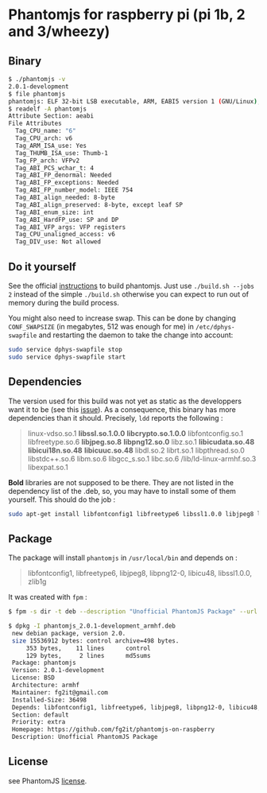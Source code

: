 # Phantomjs for raspberry pi (pi 1b, 2 and 3/wheezy)

## Binary
```bash
$ ./phantomjs -v
2.0.1-development
$ file phantomjs
phantomjs: ELF 32-bit LSB executable, ARM, EABI5 version 1 (GNU/Linux), dynamically linked, interpreter /lib/ld-linux-armhf.so.3, for GNU/Linux 2.6.26, BuildID[sha1]=ab36260941dce9256ab76e30155ae801f94d8d9e, not stripped
$ readelf -A phantomjs
Attribute Section: aeabi
File Attributes
  Tag_CPU_name: "6"
  Tag_CPU_arch: v6
  Tag_ARM_ISA_use: Yes
  Tag_THUMB_ISA_use: Thumb-1
  Tag_FP_arch: VFPv2
  Tag_ABI_PCS_wchar_t: 4
  Tag_ABI_FP_denormal: Needed
  Tag_ABI_FP_exceptions: Needed
  Tag_ABI_FP_number_model: IEEE 754
  Tag_ABI_align_needed: 8-byte
  Tag_ABI_align_preserved: 8-byte, except leaf SP
  Tag_ABI_enum_size: int
  Tag_ABI_HardFP_use: SP and DP
  Tag_ABI_VFP_args: VFP registers
  Tag_CPU_unaligned_access: v6
  Tag_DIV_use: Not allowed
```

## Do it yourself
See the official [instructions](http://phantomjs.org/build.html) to build phantomjs.
Just use `./build.sh --jobs 2` instead of the simple `./build.sh` otherwise you can
expect to run out of memory during the build process.

You might also need to increase swap. This can be done by changing `CONF_SWAPSIZE` (in megabytes,
512 was enough for me)
in `/etc/dphys-swapfile` and restarting the daemon to take the change into account:
```bash
sudo service dphys-swapfile stop
sudo service dphys-swapfile start
```

## Dependencies
The version used for this build was not yet as static as the developpers want it to be
(see this [issue](https://github.com/ariya/phantomjs/issues/12948)). As a consequence, this binary
has more dependencies than it should. Precisely, `ldd` reports the following :

> linux-vdso.so.1
> **libssl.so.1.0.0**
> **libcrypto.so.1.0.0**
> libfontconfig.so.1
> libfreetype.so.6
> **libjpeg.so.8**
> **libpng12.so.0**
> libz.so.1
> **libicudata.so.48**
> **libicui18n.so.48**
> **libicuuc.so.48**
> libdl.so.2
> librt.so.1
> libpthread.so.0
> libstdc++.so.6
> libm.so.6
> libgcc_s.so.1
> libc.so.6
> /lib/ld-linux-armhf.so.3
> libexpat.so.1

**Bold** libraries are not supposed to be there. They are not listed in the dependency list
of the .deb, so, you may have to install some of them yourself. This should do the job :

```bash
sudo apt-get install libfontconfig1 libfreetype6 libssl1.0.0 libjpeg8 libpng12-0 libicu48 #libssl provides libcrypto
```

## Package
The package will install `phantomjs` in `/usr/local/bin` and depends on :
> libfontconfig1, libfreetype6, libjpeg8, libpng12-0, libicu48, libssl1.0.0, zlib1g

It was created with `fpm` :
```bash
$ fpm -s dir -t deb --description "Unofficial PhantomJS Package" --url https://github.com/fg2it/phantomjs-on-raspberry --license BSD -n phantomjs --vendor "" --maintainer fg2it@gmail.com --version 2.0.1-development --depends libfontconfig1 --depends libfreetype6 --depends libjpeg8 --depends libpng12-0 --depends libicu48 --depends libssl1.0.0 --depends zlib1g -a armhf usr/
```

```bash
$ dpkg -I phantomjs_2.0.1-development_armhf.deb
 new debian package, version 2.0.
 size 15536912 bytes: control archive=498 bytes.
     353 bytes,    11 lines      control
     129 bytes,     2 lines      md5sums
 Package: phantomjs
 Version: 2.0.1-development
 License: BSD
 Architecture: armhf
 Maintainer: fg2it@gmail.com
 Installed-Size: 36498
 Depends: libfontconfig1, libfreetype6, libjpeg8, libpng12-0, libicu48, libssl1.0.0, zlib1g
 Section: default
 Priority: extra
 Homepage: https://github.com/fg2it/phantomjs-on-raspberry
 Description: Unofficial PhantomJS Package
```

## License
see PhantomJS [license](https://github.com/ariya/phantomjs/blob/master/LICENSE.BSD).

